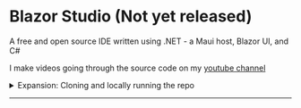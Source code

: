 # Blazor Studio (Not yet released)
A free and open source IDE written using .NET - a Maui host, Blazor UI, and C#

I make videos going through the source code on my [youtube channel](https://www.youtube.com/channel/UCzhWhqYVP40as1MFUesQM9w)

<details>
  <summary>Expansion: Cloning and locally running the repo</summary>


Clone the repo.
![I showcase cloning the repo](/Images/RootREADME/CloneTheRepo.gif)

Open the repo in Visual Studio, or any editor of choice.
![I showcase opening the repo](/Images/RootREADME/OpenTheRepo.gif)

Run the .NET Maui host.
![I showcase opening the repo](/Images/RootREADME/RunTheRepo.gif)

</details>

---
